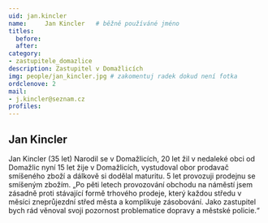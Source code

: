 ```yaml
---
uid: jan.kincler
name:     Jan Kincler 	# běžně používáné jméno
titles:
  before: 
  after:
category:
- zastupitele_domazlice
description: Zastupitel v Domažlicích
img: people/jan_kincler.jpg # zakomentuj radek dokud není fotka
ordclenove: 2
mail:
- j.kincler@seznam.cz 
profiles:
---
```


## Jan Kincler

Jan Kincler (35 let) Narodil se v Domažlicích, 20 let žil v nedaleké obci od Domažlic nyní 15 let žije v Domažlicích, vystudoval obor prodavač smíšeného zboží a dálkově si dodělal maturitu. 5 let provozuji prodejnu se smíšeným zbožím. „Po pěti letech provozování obchodu na náměstí jsem zásadně proti stávající formě trhového prodeje, který každou středu v měsíci zneprůjezdní střed města a komplikuje zásobování. Jako zastupitel bych rád věnoval svoji pozornost problematice dopravy a městské policie.“
